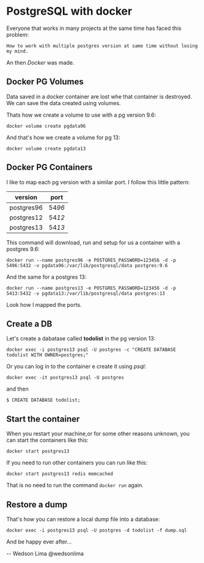# PostgreSQL with docker

Everyone that works in many projects at the same time has faced this problem:

    How to work with multiple postgres version at same time without losing my mind.

An then *Docker* was made.

## Docker PG Volumes

Data saved in a docker container are lost whe that container is destroyed.
We can save the data created using volumes.

Thats how we create a volume to use with a pg version 9.6:

```console
docker volume create pgdata96
```

And that's how we create a volume for pg 13:

```console
docker volume create pgdata13
```

## Docker PG Containers

I like to map each pg version with a similar port. I follow this little pattern:

| version    | port |
|---------   |------|
| postgres96 | 54*96* |
| postgres12 | 54*12* |
| postgres13 | 54*13* |

This command will download, run and setup for us a container with a postgres 9.6:

```console
docker run --name postgres96 -e POSTGRES_PASSWORD=123456 -d -p 5496:5432 -v pgdata96:/var/lib/postgresql/data postgres:9.6
```

And the same for a postgres 13:

```console
docker run --name postgres13 -e POSTGRES_PASSWORD=123456 -d -p 5413:5432 -v pgdata13:/var/lib/postgresql/data postgres:13
```

Look how I mapped the ports.

## Create a DB

Let's create a dabatase called **todolist** in the pg version 13:

```console
docker exec -i postgres13 psql -U postgres -c "CREATE DATABASE todolist WITH OWNER=postgres;"
```

Or you can log in to the container e create it using *psql*:

```console
docker exec -it postgres13 psql -U postgres
```

and then

```console
$ CREATE DATABASE todolist;
```

## Start the container

When you restart your machine,or for some other reasons unknown, you can start the containers like this:

```console
docker start postgres13
```

If you need to run other containers you can run like this:

```console
docker start postgres13 redis memcached
```

That is no need to run the command `docker run` again.

## Restore a dump

That's how you can restore a local dump file into a database:

```console
docker exec -i postgres13 psql -U postgres -d todolist -f dump.sql
```

And be happy ever after...


--
Wedson Lima
@wedsonlima